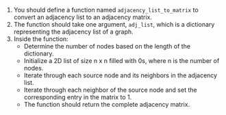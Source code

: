 1. You should define a function named `adjacency_list_to_matrix` to convert an adjacency list to an adjacency matrix.
2. The function should take one argument, `adj_list`, which is a dictionary representing the adjacency list of a graph.
3. Inside the function:
   - Determine the number of nodes based on the length of the dictionary.
   - Initialize a 2D list of size n x n filled with 0s, where n is the number of nodes.
   - Iterate through each source node and its neighbors in the adjacency list.
   - Iterate through each neighbor of the source node and set the corresponding entry in the matrix to 1.
   - The function should return the complete adjacency matrix.
